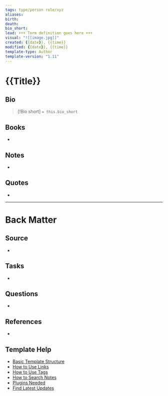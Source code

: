 ```yaml
---
tags: type/person role/xyz
aliases: 
birth:
death:
bio_short: 
lead: +++ Term definition goes here +++
visual: "![[image.jpg]]"
created: {{date}}, {{time}}
modified: {{date}}, {{time}}
template-type: Author
template-version: "1.11"
---
```


# {{Title}}

##  Bio
<!-- Short biography of the AUTHOR -->

> [!Bio short]
> `= this.bio_short`



## Books
<!-- Only most important I‘ve read -->
- 

## Notes
<!-- The main content of my thoughts really -->
- 


## Quotes
<!-- Notable quotes with reference to their page or location -->
- 

---
# Back Matter
## Source
<!-- Always keep a link to the source- --> 
- 

## Tasks
<!-- What remains to be done with this note? --> 
- 

## Questions
<!-- What remains for you to consider? -->
- 

## References 
<!-- Links to pages not referenced in the content -->
- 

## Template Help

- [Basic Template Structure](https://github.com/groepl/Obsidian-Templates#basic-template-structure)
- [How to Use Links](https://github.com/groepl/Obsidian-Templates#how-to-use-links)
- [How to Use Tags](https://github.com/groepl/Obsidian-Templates#how-to-use-tags)
- [How to Search Notes](https://github.com/groepl/Obsidian-Templates#how-to-search-notes)
- [Plugins Needed](https://github.com/groepl/Obsidian-Templates#obsidian-plugins-needed)
- [Find Latest Updates](https://github.com/groepl/Obsidian-Templates)